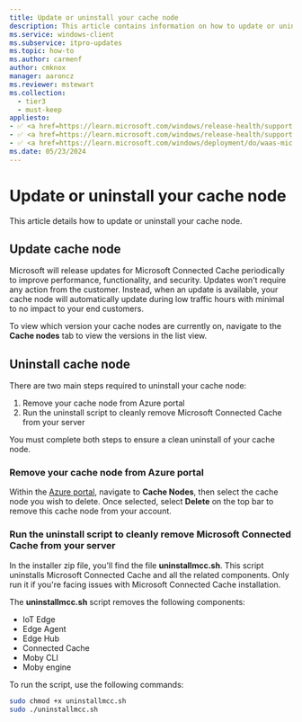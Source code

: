 ```yaml
---
title: Update or uninstall your cache node
description: This article contains information on how to update or uninstall your cache node for Microsoft Connected Cache for ISPs.
ms.service: windows-client
ms.subservice: itpro-updates
ms.topic: how-to
ms.author: carmenf
author: cmknox
manager: aaroncz
ms.reviewer: mstewart
ms.collection:
  - tier3
  - must-keep
appliesto: 
- ✅ <a href=https://learn.microsoft.com/windows/release-health/supported-versions-windows-client target=_blank>Windows 11</a>
- ✅ <a href=https://learn.microsoft.com/windows/release-health/supported-versions-windows-client target=_blank>Windows 10</a>
- ✅ <a href=https://learn.microsoft.com/windows/deployment/do/waas-microsoft-connected-cache target=_blank>Microsoft Connected Cache for ISPs</a>	
ms.date: 05/23/2024
---
```


# Update or uninstall your cache node

This article details how to update or uninstall your cache node.

## Update cache node

Microsoft will release updates for Microsoft Connected Cache periodically to improve performance, functionality, and security. Updates won't require any action from the customer. Instead, when an update is available, your cache node will automatically update during low traffic hours with minimal to no impact to your end customers.

To view which version your cache nodes are currently on, navigate to the **Cache nodes** tab to view the versions in the list view.

## Uninstall cache node

There are two main steps required to uninstall your cache node:

1. Remove your cache node from Azure portal
1. Run the uninstall script to cleanly remove Microsoft Connected Cache from your server

You must complete both steps to ensure a clean uninstall of your cache node.

### Remove your cache node from Azure portal

Within the [Azure portal](https://www.portal.azure.com), navigate to **Cache Nodes**, then select the cache node you wish to delete. Once selected, select **Delete** on the top bar to remove this cache node from your account.

### Run the uninstall script to cleanly remove Microsoft Connected Cache from your server

In the installer zip file, you'll find the file **uninstallmcc.sh**. This script uninstalls Microsoft Connected Cache and all the related components. Only run it if you're facing issues with Microsoft Connected Cache installation.

The **uninstallmcc.sh** script removes the following components:

- IoT Edge
- Edge Agent
- Edge Hub
- Connected Cache
- Moby CLI
- Moby engine

To run the script, use the following commands:

```bash
sudo chmod +x uninstallmcc.sh
sudo ./uninstallmcc.sh

```
